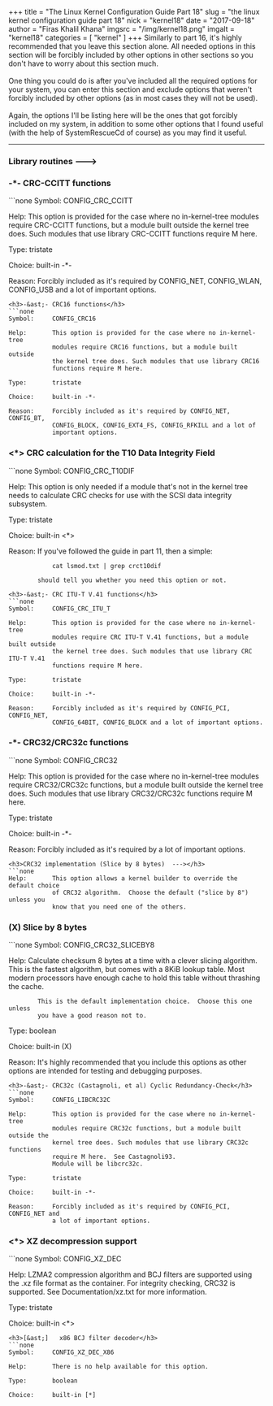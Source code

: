 +++
title = "The Linux Kernel Configuration Guide Part 18"
slug = "the linux kernel configuration guide part 18"
nick = "kernel18"
date = "2017-09-18"
author = "Firas Khalil Khana"
imgsrc = "/img/kernel18.png"
imgalt = "kernel18"
categories = [ "kernel" ]
+++
Similarly to part 16, it's highly recommended that you leave this section alone. All needed options in this section will be forcibly included by other options in other sections so you don't have to worry about this section much.
<br/>
<br/>
One thing you could do is after you've included all the required options for your system, you can enter this section and exclude options that weren't forcibly included by other options (as in most cases they will not be used).
<br/>
<br/>
Again, the options I'll be listing here will be the ones that got forcibly included on my system, in addition to some other options that I found useful (with the help of SystemRescueCd of course) as you may find it useful.
<hr/>
<h3>Library routines  ---></h3>
<h3>-&ast;- CRC-CCITT functions</h3>
```none
Symbol:     CONFIG_CRC_CCITT

Help:       This option is provided for the case where no in-kernel-tree
            modules require CRC-CCITT functions, but a module built outside
            the kernel tree does. Such modules that use library CRC-CCITT
            functions require M here.

Type:       tristate

Choice:     built-in -*-

Reason:     Forcibly included as it's required by CONFIG_NET, CONFIG_WLAN,
            CONFIG_USB and a lot of important options.
```
<h3>-&ast;- CRC16 functions</h3>
```none
Symbol:     CONFIG_CRC16

Help:       This option is provided for the case where no in-kernel-tree
            modules require CRC16 functions, but a module built outside
            the kernel tree does. Such modules that use library CRC16
            functions require M here.

Type:       tristate

Choice:     built-in -*-

Reason:     Forcibly included as it's required by CONFIG_NET, CONFIG_BT,
            CONFIG_BLOCK, CONFIG_EXT4_FS, CONFIG_RFKILL and a lot of
            important options.
```
<h3><&ast;> CRC calculation for the T10 Data Integrity Field</h3>
```none
Symbol:     CONFIG_CRC_T10DIF

Help:       This option is only needed if a module that's not in the
            kernel tree needs to calculate CRC checks for use with the
            SCSI data integrity subsystem.

Type:       tristate

Choice:     built-in <*>

Reason:     If you've followed the guide in part 11, then a simple:

                cat lsmod.txt | grep crct10dif

            should tell you whether you need this option or not.
```
<h3>-&ast;- CRC ITU-T V.41 functions</h3>
```none
Symbol:     CONFIG_CRC_ITU_T

Help:       This option is provided for the case where no in-kernel-tree
            modules require CRC ITU-T V.41 functions, but a module built outside
            the kernel tree does. Such modules that use library CRC ITU-T V.41
            functions require M here.

Type:       tristate

Choice:     built-in -*-

Reason:     Forcibly included as it's required by CONFIG_PCI, CONFIG_NET,
            CONFIG_64BIT, CONFIG_BLOCK and a lot of important options.
```
<h3>-&ast;- CRC32/CRC32c functions</h3>
```none
Symbol:     CONFIG_CRC32

Help:       This option is provided for the case where no in-kernel-tree
            modules require CRC32/CRC32c functions, but a module built outside
            the kernel tree does. Such modules that use library CRC32/CRC32c
            functions require M here.

Type:       tristate

Choice:     built-in -*-

Reason:     Forcibly included as it's required by a lot of important options.
```
<h3>CRC32 implementation (Slice by 8 bytes)  ---></h3>
```none
Help:       This option allows a kernel builder to override the default choice
            of CRC32 algorithm.  Choose the default ("slice by 8") unless you
            know that you need one of the others.
```
<h3>(X) Slice by 8 bytes</h3>
```none
Symbol:     CONFIG_CRC32_SLICEBY8

Help:       Calculate checksum 8 bytes at a time with a clever slicing algorithm.
            This is the fastest algorithm, but comes with a 8KiB lookup table.
            Most modern processors have enough cache to hold this table without
            thrashing the cache.

            This is the default implementation choice.  Choose this one unless
            you have a good reason not to.

Type:       boolean

Choice:     built-in (X)

Reason:     It's highly recommended that you include this options as other options
            are intended for testing and debugging purposes.
```
<h3>-&ast;- CRC32c (Castagnoli, et al) Cyclic Redundancy-Check</h3>
```none
Symbol:     CONFIG_LIBCRC32C

Help:       This option is provided for the case where no in-kernel-tree
            modules require CRC32c functions, but a module built outside the
            kernel tree does. Such modules that use library CRC32c functions
            require M here.  See Castagnoli93.
            Module will be libcrc32c.

Type:       tristate

Choice:     built-in -*-

Reason:     Forcibly included as it's required by CONFIG_PCI, CONFIG_NET and
            a lot of important options.
```
<h3><&ast;> XZ decompression support</h3>
```none
Symbol:     CONFIG_XZ_DEC

Help:       LZMA2 compression algorithm and BCJ filters are supported using
            the .xz file format as the container. For integrity checking,
            CRC32 is supported. See Documentation/xz.txt for more information.

Type:       tristate

Choice:     built-in <*>
```
<h3>[&ast;]   x86 BCJ filter decoder</h3>
```none
Symbol:     CONFIG_XZ_DEC_X86

Help:       There is no help available for this option.

Type:       boolean

Choice:     built-in [*]
```
